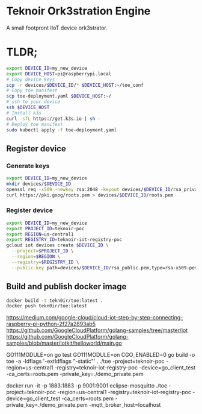 # Teknoir Ork3stration Engine
A small footpront IIoT device ork3strator.

# TLDR;
```bash
export DEVICE_ID=my_new_device
export DEVICE_HOST=pi@raspberrypi.local
# Copy device keys
scp -r devices/$DEVICE_ID/* $DEVICE_HOST:~/toe_conf
# Copy toe manifest
scp toe-deployment.yaml $DEVICE_HOST:~/
# ssh to your device
ssh $DEVICE_HOST
# Install k3s
curl -sfL https://get.k3s.io | sh -
# Deploy toe manifest
sudo kubectl apply -f toe-deployment.yaml
```

## Register device
### Generate keys
```bash 
export DEVICE_ID=my_new_device
mkdir devices/$DEVICE_ID
openssl req -x509 -newkey rsa:2048 -keyout devices/$DEVICE_ID/rsa_private.pem -nodes -out devices/$DEVICE_ID/rsa_public.pem -subj "/CN=unused"
curl https://pki.goog/roots.pem > devices/$DEVICE_ID/roots.pem
```
### Register device
```bash
export DEVICE_ID=my_new_device
export PROJECT_ID=teknoir-poc
export REGION=us-central1
export REGISTRY_ID=teknoir-iot-registry-poc
gcloud iot devices create $DEVICE_ID \
  --project=$PROJECT_ID \
  --region=$REGION \
  --registry=$REGISTRY_ID \
  --public-key path=devices/$DEVICE_ID/rsa_public.pem,type=rsa-x509-pem
```

## Build and publish docker image
```bash
docker build -t tekn0ir/toe:latest .
docker push tekn0ir/toe:latest
```









https://medium.com/google-cloud/cloud-iot-step-by-step-connecting-raspberry-pi-python-2f27a2893ab5
https://github.com/GoogleCloudPlatform/golang-samples/tree/master/iot
https://github.com/GoogleCloudPlatform/golang-samples/blob/master/iotkit/helloworld/main.go

GO111MODULE=on go test
GO111MODULE=on CGO_ENABLED=0 go build -o toe -a -ldflags '-extldflags "-static"' .
./toe -project=teknoir-poc -region=us-central1 -registry=teknoir-iot-registry-poc -device=go_client_test -ca_certs=roots.pem -private_key=./demo_private.pem



docker run -it -p 1883:1883 -p 9001:9001 eclipse-mosquitto
./toe -project=teknoir-poc -region=us-central1 -registry=teknoir-iot-registry-poc -device=go_client_test -ca_certs=roots.pem -private_key=./demo_private.pem -mqtt_broker_host=localhost
